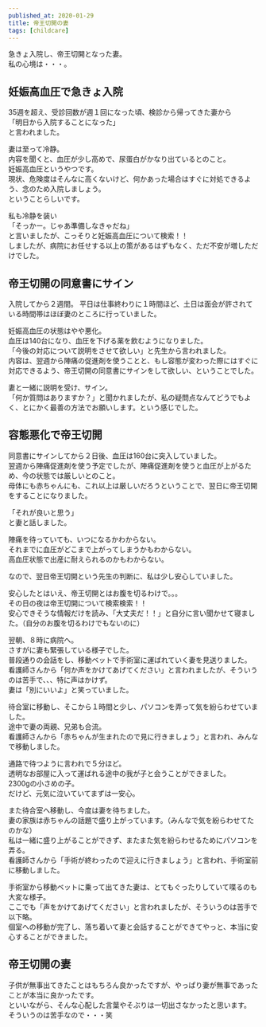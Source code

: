 ```yaml
---
published_at: 2020-01-29
title: 帝王切開の妻
tags: [childcare]
---
```


急きょ入院し、帝王切開となった妻。  
私の心境は・・・。

## 妊娠高血圧で急きょ入院

35週を超え、受診回数が週１回になった頃、検診から帰ってきた妻から  
「明日から入院することになった」  
と言われました。  

妻は至って冷静。  
内容を聞くと、血圧が少し高めで、尿蛋白がかなり出ているとのこと。  
妊娠高血圧というやつです。  
現状、危険度はそんなに高くないけど、何かあった場合はすぐに対処できるよう、念のため入院しましょう。  
ということらしいです。  

私も冷静を装い  
「そっかー。じゃあ準備しなきゃだね」  
と言いましたが、こっそりと妊娠高血圧について検索！！  
しましたが、病院にお任せする以上の策があるはずもなく、ただ不安が増しただけでした。  

## 帝王切開の同意書にサイン

入院してから２週間。
平日は仕事終わりに１時間ほど、土日は面会が許されている時間帯はほぼ妻のところに行っていました。  

妊娠高血圧の状態はやや悪化。  
血圧は140台になり、血圧を下げる薬を飲むようになりました。  
「今後の対応について説明をさせて欲しい」と先生から言われました。  
内容は、翌週から陣痛の促進剤を使うことと、もし容態が変わった際にはすぐに対応できるよう、帝王切開の同意書にサインをして欲しい、ということでした。  

妻と一緒に説明を受け、サイン。  
「何か質問はありますか？」と聞かれましたが、私の疑問点なんてどうでもよく、とにかく最善の方法でお願いします。という感じでした。  

## 容態悪化で帝王切開

同意書にサインしてから２日後、血圧は160台に突入していました。  
翌週から陣痛促進剤を使う予定でしたが、陣痛促進剤を使うと血圧が上がるため、今の状態では厳しいとのこと。  
母体にも赤ちゃんにも、これ以上は厳しいだろうということで、翌日に帝王切開をすることになりました。  

「それが良いと思う」  
と妻と話しました。  

陣痛を待っていても、いつになるかわからない。  
それまでに血圧がどこまで上がってしまうかもわからない。  
高血圧状態で出産に耐えられるのかもわからない。  

なので、翌日帝王切開という先生の判断に、私は少し安心していました。  

安心したとはいえ、帝王切開とはお腹を切るわけで。。。  
その日の夜は帝王切開について検索検索！！  
安心できそうな情報だけを読み、「大丈夫だ！！」と自分に言い聞かせて寝ました。（自分のお腹を切るわけでもないのに）  

翌朝、８時に病院へ。  
さすがに妻も緊張している様子でした。  
普段通りの会話をし、移動ベットで手術室に運ばれていく妻を見送りました。  
看護師さんから「何か声をかけてあげてください」と言われましたが、そういうのは苦手で、、、特に声はかけず。  
妻は「別にいいよ」と笑っていました。  

待合室に移動し、そこから１時間と少し、パソコンを弄って気を紛らわせていました。  
途中で妻の両親、兄弟も合流。  
看護師さんから「赤ちゃんが生まれたので見に行きましょう」と言われ、みんなで移動しました。  

通路で待つように言われで５分ほど。  
透明なお部屋に入って運ばれる途中の我が子と会うことができました。  
2300gの小さめの子。  
だけど、元気に泣いていてまずは一安心。  

また待合室へ移動し、今度は妻を待ちました。  
妻の家族は赤ちゃんの話題で盛り上がっています。（みんなで気を紛らわせてたのかな）  
私は一緒に盛り上がることができず、またまた気を紛らわせるためにパソコンを弄る。  
看護師さんから「手術が終わったので迎えに行きましょう」と言われ、手術室前に移動しました。  

手術室から移動ベットに乗って出てきた妻は、とてもぐったりしていて喋るのも大変な様子。  
ここでも「声をかけてあげてください」と言われましたが、そういうのは苦手で以下略。  
個室への移動が完了し、落ち着いて妻と会話することができてやっと、本当に安心することができました。  

## 帝王切開の妻

子供が無事出てきたことはもちろん良かったですが、やっぱり妻が無事であったことが本当に良かったです。  
といいながら、そんな心配した言葉やそぶりは一切出さなかったと思います。  
そういうのは苦手なので・・・笑  